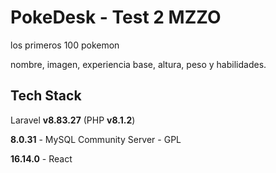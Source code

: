 # PokeDesk - Test 2 MZZO

los primeros 100 pokemon

nombre, imagen, experiencia base, altura, peso y habilidades.


## Tech Stack

Laravel **v8.83.27** (PHP **v8.1.2**)

**8.0.31** - MySQL Community Server - GPL

**16.14.0** - React

